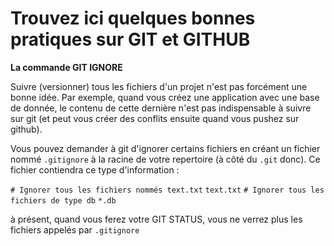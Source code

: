 # Trouvez ici quelques bonnes pratiques sur GIT et GITHUB #

**La commande GIT IGNORE**

Suivre (versionner) tous les fichiers d'un projet n'est pas forcément une bonne idée. 
Par exemple, quand vous créez une application avec une base de donnée, le contenu de cette dernière n'est pas indispensable à suivre sur git (et peut vous créer des conflits ensuite quand vous pushez sur github).

Vous pouvez demander à git d'ignorer certains fichiers en créant un fichier nommé `.gitignore` à la racine de votre repertoire (à côté du `.git` donc).
Ce fichier contiendra ce type d'information :

`# Ignorer tous les fichiers nommés text.txt`
`text.txt`
`# Ignorer tous les fichiers de type db`
`*.db`

à présent, quand vous ferez votre GIT STATUS, vous ne verrez plus les fichiers appelés par `.gitignore`
